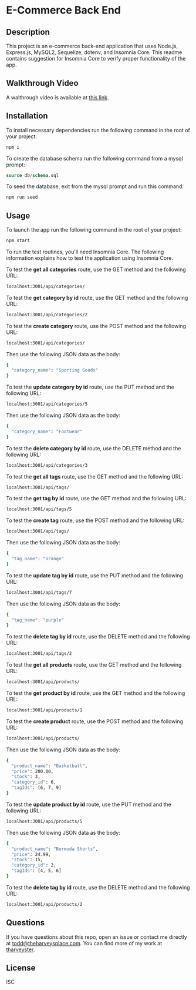 # E-Commerce Back End

## Description
This project is an e-commerce back-end application that uses Node.js, Express.js, MySQL2, Sequelize, dotenv, and Insomnia Core. This readme contains suggestion for Insomnia Core to verify proper functionality of the app.

## Walkthrough Video
A walthrough video is available at [this link](https://drive.google.com/file/d/17oLpM-PeuqrqMFMzOfQr04hDl0CEhrkR/view).

## Installation
To install necessary dependencies run the following command in the root of your project:
```bash
npm i
```

To create the database schema run the following command from a mysql prompt:
~~~~sql
source db/schema.sql
~~~~

To seed the database, exit from the mysql prompt and run this command:
```bash
npm run seed
```

## Usage
To launch the app run the following command in the root of your project:
```bash
npm start
```

To run the test routines, you'll need Insomnia Core. The following information explains how to test the application using Insomnia Core.

To test the **get all categories** route, use the GET method and the following URL:
```bash
localhost:3001/api/categories/
```

To test the **get category by id** route, use the GET method and the following URL:
```bash
localhost:3001/api/categories/2
```

To test the **create category** route, use the POST method and the following URL:
```bash
localhost:3001/api/categories/
```
Then use the following JSON data as the body:
```bash
{
  "category_name": "Sporting Goods"
}
```

To test the **update category by id** route, use the PUT method and the following URL:
```bash
localhost:3001/api/categories/5
```
Then use the following JSON data as the body:
```bash
{
  "category_name": "Footwear"
}
```

To test the **delete category by id** route, use the DELETE method and the following URL:
```bash
localhost:3001/api/categories/3
```

To test the **get all tags** route, use the GET method and the following URL:
```bash
localhost:3001/api/tags/
```

To test the **get tag by id** route, use the GET method and the following URL:
```bash
localhost:3001/api/tags/5
```

To test the **create tag** route, use the POST method and the following URL:
```bash
localhost:3001/api/tags/
```
Then use the following JSON data as the body:
```bash
{
  "tag_name": "orange"
}
```

To test the **update tag by id** route, use the PUT method and the following URL:
```bash
localhost:3001/api/tags/7
```
Then use the following JSON data as the body:
```bash
{
  "tag_name": "purple"
}
```

To test the **delete tag by id** route, use the DELETE method and the following URL:
```bash
localhost:3001/api/tags/2
```

To test the **get all products** route, use the GET method and the following URL:
```bash
localhost:3001/api/products/
```

To test the **get product by id** route, use the GET method and the following URL:
```bash
localhost:3001/api/products/1
```

To test the **create product** route, use the POST method and the following URL:
```bash
localhost:3001/api/products/
```
Then use the following JSON data as the body:
```bash
{
  "product_name": "Basketball",
  "price": 200.00,
  "stock": 3,
  "category_id": 6,
  "tagIds": [6, 7, 9]
}
```

To test the **update product by id** route, use the PUT method and the following URL:
```bash
localhost:3001/api/products/5
```
Then use the following JSON data as the body:
```bash
{
  "product_name": "Bermuda Shorts",
  "price": 24.99,
  "stock": 15,
  "category_id": 2,
  "tagIds": [4, 5, 6]
}
```

To test the **delete tag by id** route, use the DELETE method and the following URL:
```bash
localhost:3001/api/products/2
```

## Questions
If you have questions about this repo, open an issue or contact me directly at todd@theharveysplace.com. You can find more of my work at [tharveyster](https://github.com/tharveyster).

## License
ISC